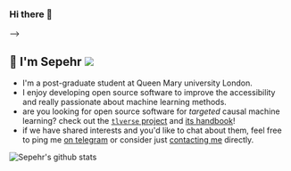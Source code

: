 ### Hi there 👋

<!--
**thisissepehr/thisissepehr** is a ✨ _special_ ✨ repository because its `README.md` (this file) appears on your GitHub profile.
<!-- 
Here are some ideas to get you started:

- 🔭 I’m currently working on ...
- 🌱 I’m currently learning ...
- 👯 I’m looking to collaborate on ...
- 🤔 I’m looking for help with ...
- 💬 Ask me about ...
- 📫 How to reach me: ...
- 😄 Pronouns: ...
- ⚡ Fun fact: ...
-->
 -->
## :wave: I'm Sepehr ![](https://komarev.com/ghpvc/?username=thisissepehr&color=green)

- I'm a post-graduate student at Queen Mary university London.
- I enjoy developing open source software to improve the accessibility and
  really passionate about machine learning methods.
- are you looking for open source software for _targeted_ causal machine
  learning? check out the [`tlverse` project](https://github.com/tlverse) and
  [its handbook](https://tlverse.org/tlverse-handbook)!
- if we have shared interests and you'd like to chat about them, feel free to
  ping me [on telegram](@sepaminian) or consider just
  [contacting me](https://thisissepehr.ir) directly.

![Sepehr's github stats](https://github-readme-stats.vercel.app/api?username=thisissepehr&show_icons=true&count_private=true&theme=radical)


